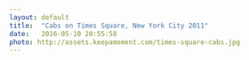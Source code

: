 ```yaml
---
layout: default
title:  "Cabs on Times Square, New York City 2011"
date:   2016-05-10 20:55:58
photo: http://assets.keepamoment.com/times-square-cabs.jpg
---
```

